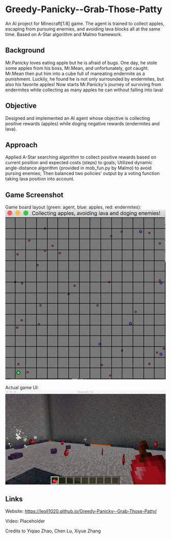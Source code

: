 # Greedy-Panicky--Grab-Those-Patty
An AI project for Minecraft[1.8] game. The agent is trained to collect apples, escaping from pursuing enemies, and avoiding lava blocks all at the same time. Based on A-Star algorithm and Malmo framework.

## Background
Mr.Panicky loves eating apple but he is afraid of bugs. One day, he stole some apples from his boss, Mr.Mean, and unfortunately, got caught. Mr.Mean then put him into a cube full of maneating endermite as a punishment. Luckily, he found he is not only surrounded by endermites, but also his favorite apples! Now starts Mr.Panicky's journey of surviving from endermites while collecting as many apples he can without falling into lava!

## Objective
Designed and implemented an AI agent whose objective is collecting positive rewards (apples) while doging negative rewards (endermites and lava).

## Approach
Applied A-Star searching algorithm to collect positive rewards based on current position and expected costs (steps) to goals; Utilized dynamic angle-distance algorithm (provided in mob_fun.py by Malmo) to avoid pursing enemies; Then balanced two policies' output by a voting function taking lava position into account.

## Game Screenshot




Game board layout (green: agent, blue: apples, red: endermites):
![Screenshot](game_board.png)




Actual game UI:
![Screenshot](game_layout.png)


## Links
Website: https://leoll1020.github.io/Greedy-Panicky--Grab-Those-Patty/



Video: Placeholder



Credits to Yiqiao Zhao, Chen Lu, Xiyue Zhang